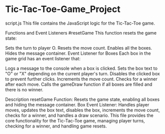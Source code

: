 # Tic-Tac-Toe-Game_Project
script.js
This file contains the JavaScript logic for the Tic-Tac-Toe game.

Functions and Event Listeners
#resetGame
This function resets the game state:

  Sets the turn to player O.
  Resets the move count.
  Enables all the boxes.
  Hides the message container.
Event Listener for Boxes
Each box in the game grid has an event listener that:

  Logs a message to the console when a box is clicked.
  Sets the box text to "O" or "X" depending on the current player's turn.
  Disables the clicked box to prevent further clicks.
  Increments the move count.
  Checks for a winner after each move.
  Calls the gameDraw function if all boxes are filled and there is no winner.

Description
  resetGame Function: Resets the game state, enabling all boxes and hiding the message container.
  Box Event Listener: Handles player moves, updates the box text, disables the box, increments the move count, checks for a winner, and handles a draw scenario.
  This file provides the core functionality for the Tic-Tac-Toe game, managing player turns, checking for a winner, and handling game resets.  
